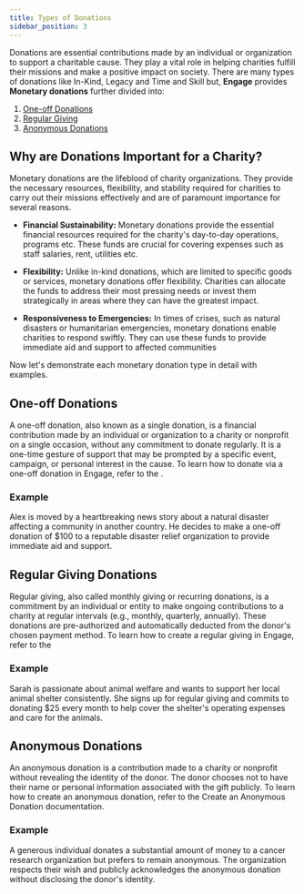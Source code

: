 ```yaml
---
title: Types of Donations
sidebar_position: 3
---
```


Donations are essential contributions made by an individual or organization to support a charitable cause. They play a vital role in helping charities fulfill their missions and make a positive impact on society. There are many types of donations like In-Kind, Legacy and Time and Skill but, **Engage** provides **Monetary donations** further divided into:

1. [One-off Donations](#one-off-donations)
2. [Regular Giving](#regular-giving-donations)
3. [Anonymous Donations](#anonymous-donations)

## Why are Donations Important for a Charity?

Monetary donations are the lifeblood of charity organizations. They provide the necessary resources, flexibility, and stability required for charities to carry out their missions effectively and are of paramount importance for several reasons.

- **Financial Sustainability:** Monetary donations provide the essential financial resources required for the charity's day-to-day operations, programs etc. These funds are crucial for covering expenses such as staff salaries, rent, utilities etc.

- **Flexibility:** Unlike in-kind donations, which are limited to specific goods or services, monetary donations offer flexibility. Charities can allocate the funds to address their most pressing needs or invest them strategically in areas where they can have the greatest impact.

- **Responsiveness to Emergencies:** In times of crises, such as natural disasters or humanitarian emergencies, monetary donations enable charities to respond swiftly. They can use these funds to provide immediate aid and support to affected communities

Now let's demonstrate each monetary donation type in detail with examples.

## One-off Donations

A one-off donation, also known as a single donation, is a financial contribution made by an individual or organization to a charity or nonprofit on a single occasion, without any commitment to donate regularly. It is a one-time gesture of support that may be prompted by a specific event, campaign, or personal interest in the cause. To learn how to donate via a one-off donation in Engage, refer to the <K2Link route="docs/engage/donations/creating-donations/creating-one-off-donations/" text="Create a Single Donation documentation" isInternal/>.

### Example

Alex is moved by a heartbreaking news story about a natural disaster affecting a community in another country. He decides to make a one-off donation of $100 to a reputable disaster relief organization to provide immediate aid and support.

## Regular Giving Donations

Regular giving, also called monthly giving or recurring donations, is a commitment by an individual or entity to make ongoing contributions to a charity at regular intervals (e.g., monthly, quarterly, annually). These donations are pre-authorized and automatically deducted from the donor's chosen payment method. To learn how to create a regular giving in Engage, refer to the <K2Link route="docs/engage/donations/creating-donations/creating-regular-giving-donations/" text="Create a Regular Giving documentation" isInternal/>

### Example

Sarah is passionate about animal welfare and wants to support her local animal shelter consistently. She signs up for regular giving and commits to donating $25 every month to help cover the shelter's operating expenses and care for the animals.

## Anonymous Donations

An anonymous donation is a contribution made to a charity or nonprofit without revealing the identity of the donor. The donor chooses not to have their name or personal information associated with the gift publicly. To learn how to create an anonymous donation, refer to the Create an Anonymous Donation documentation.

### Example

A generous individual donates a substantial amount of money to a cancer research organization but prefers to remain anonymous. The organization respects their wish and publicly acknowledges the anonymous donation without disclosing the donor's identity.
